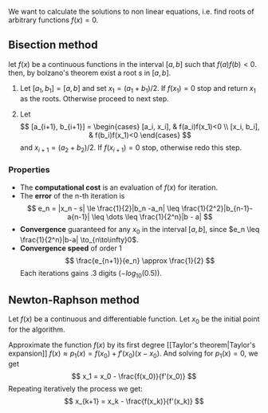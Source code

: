 We want to calculate the solutions to non linear equations, i.e. find roots of arbitrary functions $f(x) = 0$.

## Bisection method
let $f(x)$ be a continuous functions in the interval $[a, b]$ such that $f(a)f(b) < 0$. then, by bolzano's theorem exist a root $s$ in $[a,b]$.

1. Let $[a_1, b_1] = [a, b]$ and set $x_1 = (a_1+b_1)/2$. If $f(x_1) = 0$ stop and return $x_1$ as the roots. Otherwise proceed to next step.

2. Let
$$
[a_{i+1}, b_{i+1}] = \begin{cases}
				[a_i, x_i],  & f(a_i)f(x_1)<0 \\
				[x_i, b_i],  & f(b_i)f(x_1)<0
			\end{cases}
$$
	and $x_{i+1} = (a_2+b_2)/2$. If $f(x_{i+1}) = 0$ stop, otherwise redo this step.

### Properties
- The **computational cost** is an evaluation of $f(x)$ for iteration.
- The **error** of the n-th iteration is
$$
e_n = |x_n - s| \le \frac{1}{2}|b_n -a_n| \leq \frac{1}{2^2}|b_{n-1}- a{n-1}| \leq \dots \leq \frac{1}{2^n}|b - a|
$$
- **Convergence** guaranteed for any $x_0$ in the interval $[a, b]$, since $e_n \leq \frac{1}{2^n}|b-a| \to_{n\to\infty}0$.
- **Convergence speed** of order 1
$$
\frac{e_{n+1}}{e_n} \approx \frac{1}{2}
$$
	Each iterations gains .3 digits ($-log_10(0.5)$).


## Newton-Raphson method
Let $f(x)$ be a continuous and differentiable function. Let $x_0$ be the initial point for the algorithm.

Approximate the function $f(x)$ by its first degree [[Taylor's theorem|Taylor's expansion]] $f(x) \approx p_1(x) = f(x_0) + f'(x_0)(x-x_0)$. And solving for $p_1(x) = 0$, we get 
$$
x_1 = x_0 - \frac{f(x_0)}{f'(x_0)}
$$
Repeating iteratively the process we get:
$$
x_{k+1} = x_k - \frac{f(x_k)}{f'(x_k)}
$$